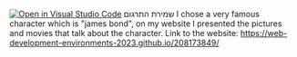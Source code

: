 [![Open in Visual Studio Code](https://classroom.github.com/assets/open-in-vscode-c66648af7eb3fe8bc4f294546bfd86ef473780cde1dea487d3c4ff354943c9ae.svg)](https://classroom.github.com/online_ide?assignment_repo_id=10659377&assignment_repo_type=AssignmentRepo)
שמירת התרגום
I chose a very famous character which is "james bond", on my website I presented the pictures and movies that talk about the character.
Link to the website: https://web-development-environments-2023.github.io/208173849/
